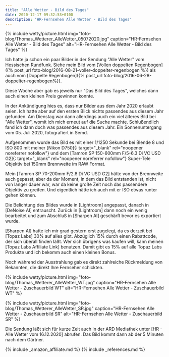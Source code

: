 ```yaml
---
title: "Alle Wetter - Bild des Tages"
date: 2020-12-17 09:32:53+0100
description: "HR-Fernsehen Alle Wetter - Bild des Tages"
---
```

{% include wetty/picture.html img="foto-blog/Thomas_Wetterer_AlleWetter_05072020.jpg" caption="HR-Fernsehen Alle Wetter - Bild des Tages" alt="HR-Fernsehen Alle Wetter - Bild des Tages" %}

Ich hatte ja schon ein paar Bilder in der Sendung "Alle Wetter" vom Hessischen Rundfunk. 
Siehe mein Bild vom [Vollen doppelten Regenbogen]({% post_url foto-blog/2016-08-21-voller-doppelter-regenbogen %}) als auch vom [Doppelte Regenbogen]({% post_url foto-blog/2016-06-28-doppelter-regenbogen%}).

Diese Woche aber gab es jeweils nur "Das Bild des Tages", welches dann auch einen kleinen Preis gewinnen konnte.

In der Ankündigung hies es, dass nur Bilder aus dem Jahr 2020 erlaubt seien. Ich hatte aber auf den ersten Blick nichts passendes aus diesem Jahr gefunden. Am Dienstag war dann allerdings auch ein viel älteres Bild bei "Alle Wetter", womit ich mich erneut auf die Suche machte. Schlußendlich fand ich dann doch was passendes aus diesem Jahr. Ein Sonnenuntergang vom 05. Juli 2020, fotografiert in Semd.

Aufgenommen wurde das Bild es mit einer 1/1250 Sekunde bei Blende 8 und ISO 800 mit meiner [Nikon D750]{: target="_blank" rel="noopener noreferrer nofollow"} und dem [Tamron SP 150-600mm F/5-6.3 Di VC USD G2]{: target="_blank" rel="noopener noreferrer nofollow"} Super-Tele Objektiv bei 150mm Brennweite im RAW Format. 

Mein [Tamron SP 70-200mm F/2.8 Di VC USD G2] hätte von der Brennweite auch gepasst, aber da der Moment, in dem das Bild entstanden ist, nicht von langer dauer war, war da keine große Zeit noch das passendere Objektiv zu greifen. Und eigentlich hätte ich auch mit er ISO etwas runter gehen können.

Die Belichtung des Bildes wurde in [Lightroom] angepasst, danach in [DeNoise AI] entrauscht. Zurück in [Lightroom] dann noch ein wenig bearbeitet und zum Abschluß in [Sharpen AI] geschärft bevor es exportiert wurde.

[Sharpen AI] hatte ich mir grad gestern erst zugelegt, da es derzeit bei [Topaz Labs] 30% auf alles gibt. Abzüglich 15% durch einen Rabattcode, der sich überall finden läßt. Wer sich übrigens was kaufen will,  kann meinen [Topaz Labs Affiliate Link] benutzen. Damit gibt es 15% auf alle Topaz Labs Produkte und ich bekomm auch einen kleinen Bonus.

Noch während der Ausstrahlung gab es direkt zahlreiche Rückmeldung von Bekannten, die direkt Ihre Fernseher schickten.

{% include wetty/picture.html img="foto-blog/Thomas_Wetterer_AlleWetter_WT.jpg" caption="HR-Fernsehen Alle Wetter - Zuschauerbild WT" alt="HR-Fernsehen Alle Wetter - Zuschauerbild WT" %}

{% include wetty/picture.html img="foto-blog/Thomas_Wetterer_AlleWetter_SR.jpg" caption="HR-Fernsehen Alle Wetter - Zuschauerbild SR" alt="HR-Fernsehen Alle Wetter - Zuschauerbild SR" %}

Die Sendung läßt sich für kurze Zeit auch in der ARD Mediathek unter [HR - Alle Wetter vom 16.12.2020] abrufen. Das Bild kommt dann ab der 5 Minuten nach dem Gärtner.

{% include _amazon_affiliate.md %}
{% include _references.md %}
